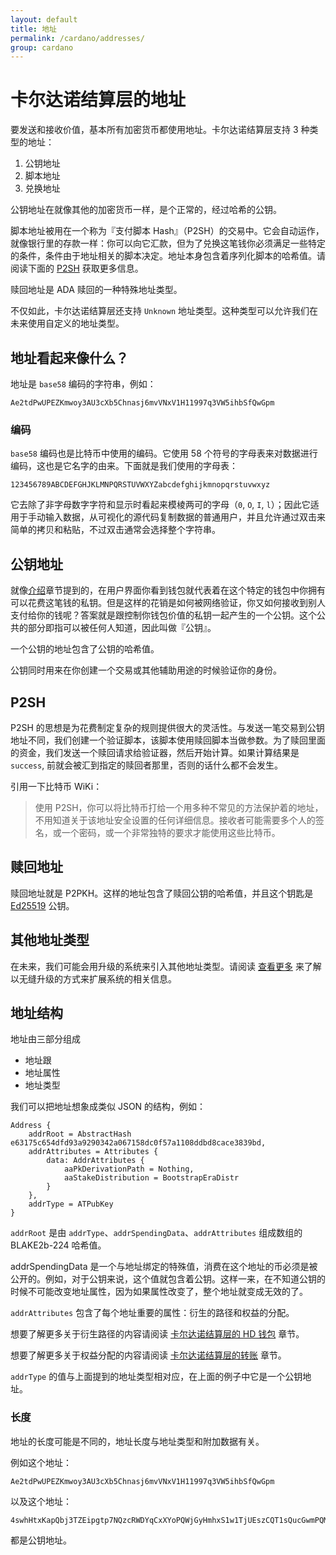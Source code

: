 ```yaml
---
layout: default
title: 地址
permalink: /cardano/addresses/
group: cardano
---
```

<!-- Reviewed at a6a1cdf72c7e167a13f500c0679c01fe4cfa0ca8 -->

# 卡尔达诺结算层的地址

要发送和接收价值，基本所有加密货币都使用地址。卡尔达诺结算层支持 3 种类型的地址：

1. 公钥地址
2. 脚本地址
3. 兑换地址


公钥地址在就像其他的加密货币一样，是个正常的，经过哈希的公钥。

脚本地址被用在一个称为『支付脚本 Hash』（P2SH）的交易中。它会自动运作，就像银行里的存款一样：你可以向它汇款，但为了兑换这笔钱你必须满足一些特定的条件，条件由于地址相关的脚本决定。地址本身包含着序列化脚本的哈希值。请阅读下面的 [P2SH](#pay-to-script-hash) 获取更多信息。

赎回地址是 ADA 赎回的一种特殊地址类型。

不仅如此，卡尔达诺结算层还支持 `Unknown` 地址类型。这种类型可以允许我们在未来使用自定义的地址类型。


## 地址看起来像什么？

地址是 `base58` 编码的字符串，例如：

```
Ae2tdPwUPEZKmwoy3AU3cXb5Chnasj6mvVNxV1H11997q3VW5ihbSfQwGpm
```

### 编码

`base58` 编码也是比特币中使用的编码。它使用 58 个符号的字母表来对数据进行编码，这也是它名字的由来。下面就是我们使用的字母表：


```
123456789ABCDEFGHJKLMNPQRSTUVWXYZabcdefghijkmnopqrstuvwxyz
```


它去除了非字母数字字符和显示时看起来模棱两可的字母（`0`, `O`, `I`, `l`）；因此它适用于手动输入数据，从可视化的源代码复制数据的普通用户，并且允许通过双击来简单的拷贝和粘贴，不过双击通常会选择整个字符串。


## 公钥地址

就像[介绍](/introduction/#you-own-your-money)章节提到的，在用户界面你看到钱包就代表着在这个特定的钱包中你拥有可以花费这笔钱的私钥。但是这样的花销是如何被网络验证，你又如何接收到别人支付给你的钱呢？答案就是跟控制你钱包价值的私钥一起产生的一个公钥。这个公共的部分即指可以被任何人知道，因此叫做『公钥』。

一个公钥的地址包含了公钥的哈希值。

公钥同时用来在你创建一个交易或其他辅助用途的时候验证你的身份。


## P2SH


P2SH 的思想是为花费制定复杂的规则提供很大的灵活性。与发送一笔交易到公钥地址不同，我们创建一个验证脚本，该脚本使用赎回脚本当做参数。为了赎回里面的资金，我们发送一个赎回请求给验证器，然后开始计算。如果计算结果是 `success`, 前就会被汇到指定的赎回者那里，否则的话什么都不会发生。

引用一下比特币 WiKi：

> 使用 P2SH，你可以将比特币打给一个用多种不常见的方法保护着的地址，不用知道关于该地址安全设置的任何详细信息。接收者可能需要多个人的签名，或一个密码，或一个非常独特的要求才能使用这些比特币。


## 赎回地址

赎回地址就是 P2PKH。这样的地址包含了赎回公钥的哈希值，并且这个钥匙是 [Ed25519](http://ed25519.cr.yp.to/) 公钥。

## 其他地址类型

在未来，我们可能会用升级的系统来引入其他地址类型。请阅读 [查看更多](/cardano/update-mechanism/#soft-fork-updates) 来了解以无缝升级的方式来扩展系统的相关信息。

## 地址结构

地址由三部分组成

* 地址跟
* 地址属性
* 地址类型

我们可以把地址想象成类似 JSON 的结构，例如：

```
Address {
    addrRoot = AbstractHash e63175c654dfd93a9290342a067158dc0f57a1108ddbd8cace3839bd,
    addrAttributes = Attributes {
        data: AddrAttributes {
            aaPkDerivationPath = Nothing,
            aaStakeDistribution = BootstrapEraDistr
        } 
    },
    addrType = ATPubKey
}
```

`addrRoot` 是由 `addrType`、`addrSpendingData`、`addrAttributes` 组成数组的 BLAKE2b-224 哈希值。


addrSpendingData 是一个与地址绑定的特殊值，消费在这个地址的币必须是被公开的。例如，对于公钥来说，这个值就包含着公钥。这样一来，在不知道公钥的时候不可能改变地址属性，因为如果属性改变了，整个地址就变成无效的了。

`addrAttributes` 包含了每个地址重要的属性：衍生的路径和权益的分配。

想要了解更多关于衍生路径的内容请阅读 [卡尔达诺结算层的 HD 钱包](https://cardanodocs.com/technical/hd-wallets/) 章节。

想要了解更多关于权益分配的内容请阅读 [卡尔达诺结算层的转账](https://cardanodocs.com/cardano/transactions/#stake-distribution) 章节。

`addrType` 的值与上面提到的地址类型相对应，在上面的例子中它是一个公钥地址。

### 长度

地址的长度可能是不同的，地址长度与地址类型和附加数据有关。

例如这个地址：


```
Ae2tdPwUPEZKmwoy3AU3cXb5Chnasj6mvVNxV1H11997q3VW5ihbSfQwGpm
```

以及这个地址：

```
4swhHtxKapQbj3TZEipgtp7NQzcRWDYqCxXYoPQWjGyHmhxS1w1TjUEszCQT1sQucGwmPQMYdv1FYs3d51KgoubviPBf
```

都是公钥地址。

